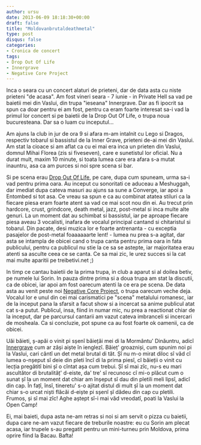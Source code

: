 ```yaml
---
author: ursu
date: 2013-06-09 18:18:30+00:00
draft: false
title: "Moldovanbrutaldeathmetal"
type: post
disqus: false
categories:
- Cronica de concert
tags:
- Drop Out Of Life
- Innergrave
- Negative Core Project
---
```

Inca o seara cu un concert alaturi de prieteni, dar de data asta cu niste prieteni "de acasa". Am fost vineri seara - 7 iunie - in Private Hell sa vad pe baietii mei din Vaslui, din trupa "ieseana" Innergrave. Dar as fi ipocrit sa spun ca doar pentru ei am fost, pentru ca eram foarte interesat sa-i vad la primul lor concert si pe baietii de la Drop Out Of Life, o trupa noua bucuresteana. Dar sa o luam cu inceputul...

Am ajuns la club in jur de ora 9 si afara m-am intalnit cu Lego si Dragos, respectiv tobarul si bassistul de la Inner Grave, prieteni de-ai mei din Vaslui. Am stat la cioace si am aflat ca cu ei mai era inca un prieten din Vaslui, domnul Mihai Florea (zis si fiveseven), care e sunetistul lor oficial. Nu a durat mult, maxim 10 minute, si toata lumea care era afara s-a mutat inauntru, asa ca am purces si noi spre scena si bar.

Si pe scena erau [Drop Out Of Life](https://www.facebook.com/pages/Drop-Out-Of-Life/250018001801259?fref=ts), pe care, dupa cum spuneam, urma sa-i vad pentru prima oara. Au inceput cu sonoritati ce aduceau a Meshuggah, dar imediat dupa cateva masuri au ajuns sa sune a Converge, iar apoi a Entombed si tot asa. Ce vreau sa spun e ca au combinat atatea stiluri ca la fiecare piesa eram foarte atent sa vad ce mai scot nou din ei. Au trecut prin hardcore, crust, grindcore, death metal, jazz, post-metal si inca multe alte genuri. La un moment dat au schimbat si bassistul, iar pe aproape fiecare piesa aveau 3 vocalisti, inafara de vocalul principal cantand si chitaristul si tobarul. Din pacate, desi muzica lor e foarte antrenanta - cu exceptia pasajelor de post-metal foaaaaaarte lent! - lumea nu prea s-a agitat, dar asta se intampla de obicei cand o trupa canta pentru prima oara in fata publicului, pentru ca publicul nu stie la ce sa se astepte, iar majoritatea erau atenti sa asculte ceea ce se canta. Ce sa mai zic, le urez succes si la cat mai multe aparitii pe treibetivi.net ;)

In timp ce cantau baietii de la prima trupa, in club a aparut si al doilea betiv, pe numele lui Sorin. In pauza dintre prima si a doua trupa am stat la discutii, ca de obicei, iar apoi am fost oarecum atenti la ce era pe scena. De data asta au venit peste noi [Negative Core Project](https://www.facebook.com/NegativeCoreProjectRO), o trupa oarecum veche deja. Vocalul lor e unul din cei mai carismatici pe "scena" metalului romanesc, iar de la inceput pana la sfarsit a facut show si a incercat sa anime publicul atat cat s-a putut. Publicul, insa, fiind in numar mic, nu prea a reactionat chiar de la inceput, dar pe parcursul cantarii am vazut cateva imbranceli si incercari de mosheala. Ca si concluzie, pot spune ca au fost foarte ok oamenii, ca de obicei.

Uăi băieti, ș-apăi o vinit pi sșenî băiețâi mei di la Mormântu' Dinăuntru, adicî [Innergrave](https://www.facebook.com/innergrave.offical) cum ar zâși aiște în ienglezî. Băieț' groazniși, cum spunim noi pi la Vaslui, cari cântî un det metal brutal di tăt. Șî nu m-o mirat diloc sî văd cî lumea o-nșeput sî deie din pleti încî di la prima piesî, cî băieții o vinit cu lecția pregătitî bini șî o cîntat așa cum trebui. Șî sî mai zîc, nu-s eu mari ascultător di brutalităț' d-eiste, da' tre' sî recunosc cî mi-o plăcut cum o sunat șî la un moment dat chiar am înșeput sî dau din pletili meli lipsî, adicî din cap. În fațî, însî, tineretu' s-o ajitat distul di mult șî la un moment dat chiar s-o urcat niști flăcăi d-eiște pi sșenî șî dădeu din cap cu pletili. Frumos, și sî mai zîc! Aghe aștept sî-i mai văd vreodatî, poati la Vaslui la Open Camp!

Ei, mai baieti, dupa asta ne-am retras si noi si am servit o pizza cu baietii, dupa care ne-am vazut fiecare de treburile noastre: eu cu Sorin am plecat acasa, iar trupele s-au pregatit pentru un mini-turneu prin Moldova, prima oprire fiind la Bacau. Bafta!

